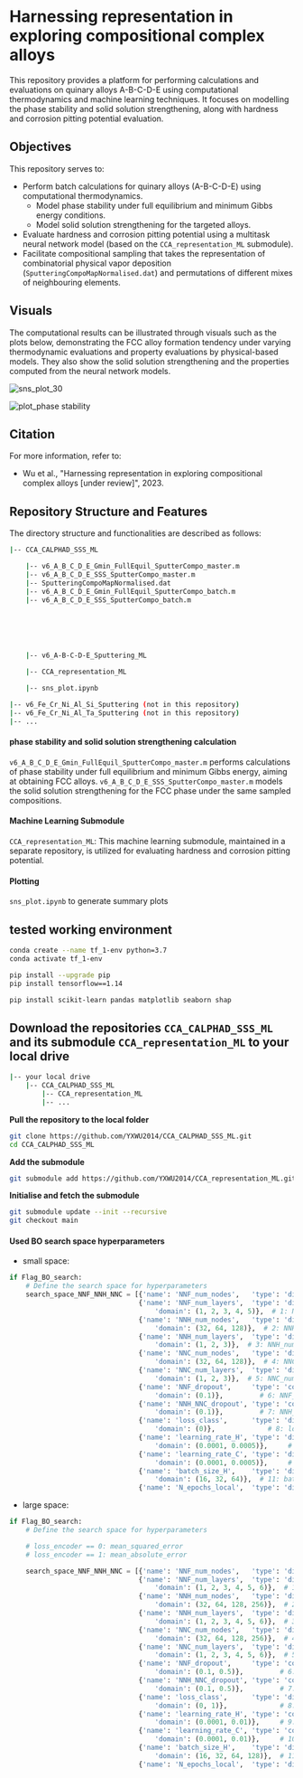 # Harnessing representation in exploring compositional complex alloys

This repository provides a platform for performing calculations and evaluations on quinary alloys A-B-C-D-E using computational thermodynamics and machine learning techniques. It focuses on modelling the phase stability and solid solution strengthening, along with hardness and corrosion pitting potential evaluation.

## Objectives

This repository serves to:

- Perform batch calculations for quinary alloys (A-B-C-D-E) using computational thermodynamics.
  - Model phase stability under full equilibrium and minimum Gibbs energy conditions.
  - Model solid solution strengthening for the targeted alloys.
- Evaluate hardness and corrosion pitting potential using a multitask neural network model (based on the `CCA_representation_ML` submodule).
- Facilitate compositional sampling that takes the representation of combinatorial physical vapor deposition (`SputteringCompoMapNormalised.dat`) and permutations of different mixes of neighbouring elements.

## Visuals

The computational results can be illustrated through visuals such as the plots below, demonstrating the FCC alloy formation tendency under varying thermodynamic evaluations and property evaluations by physical-based models. They also show the solid solution strengthening and the properties computed from the neural network models.

![sns_plot_30](./sns_plot_30.png)

![plot_phase stability](<v6_A-B-C-D-E_Sputtering_ML/v6_A-B-C-D-E_Sputtering_ML_Exp/plot_phase stability.png>)

## Citation

For more information, refer to:

- Wu et al., "Harnessing representation in exploring compositional complex alloys [under review]", 2023.

## Repository Structure and Features

The directory structure and functionalities are described as follows:

```bash
|-- CCA_CALPHAD_SSS_ML

    |-- v6_A_B_C_D_E_Gmin_FullEquil_SputterCompo_master.m
    |-- v6_A_B_C_D_E_SSS_SputterCompo_master.m
    |-- SputteringCompoMapNormalised.dat
    |-- v6_A_B_C_D_E_Gmin_FullEquil_SputterCompo_batch.m
    |-- v6_A_B_C_D_E_SSS_SputterCompo_batch.m






    |-- v6_A-B-C-D-E_Sputtering_ML

    |-- CCA_representation_ML

    |-- sns_plot.ipynb

|-- v6_Fe_Cr_Ni_Al_Si_Sputtering (not in this repository)
|-- v6_Fe_Cr_Ni_Al_Ta_Sputtering (not in this repository)
|-- ...

```

#### phase stability and solid solution strengthening calculation

`v6_A_B_C_D_E_Gmin_FullEquil_SputterCompo_master.m` performs calculations of phase stability under full equilibrium and minimum Gibbs energy, aiming at obtaining FCC alloys.
`v6_A_B_C_D_E_SSS_SputterCompo_master.m` models the solid solution strengthening for the FCC phase under the same sampled compositions.

#### Machine Learning Submodule

`CCA_representation_ML`: This machine learning submodule, maintained in a separate repository, is utilized for evaluating hardness and corrosion pitting potential.

#### Plotting

`sns_plot.ipynb` to generate summary plots

## tested working environment

```bash
conda create --name tf_1-env python=3.7
conda activate tf_1-env

pip install --upgrade pip
pip install tensorflow==1.14

pip install scikit-learn pandas matplotlib seaborn shap

```

## Download the repositories `CCA_CALPHAD_SSS_ML` and its submodule `CCA_representation_ML` to your local drive

```bash
|-- your local drive
    |-- CCA_CALPHAD_SSS_ML
        |-- CCA_representation_ML
        |-- ...
```

**Pull the repository to the local folder**

```bash
git clone https://github.com/YXWU2014/CCA_CALPHAD_SSS_ML.git
cd CCA_CALPHAD_SSS_ML
```

**Add the submodule**

```bash
git submodule add https://github.com/YXWU2014/CCA_representation_ML.git
```

**Initialise and fetch the submodule**

```bash 
git submodule update --init --recursive
git checkout main
```

<!-- **Commit and push local changes to GitHub**

```bash
cd CCA_CALPHAD_SSS_ML

```

```bash
cd CCA_representation_ML
git add -A
git commit -m "update the molar volume calculations"
git push origin main

cd ..
git add  -A
git commit -m "update v6_A-B-C-D-E_Sputtering"
git push origin main
```

**Pull the latest repository to the local folder (point to `main` branch)**

```bash
cd CCA_CALPHAD_SSS_ML
```

```bash
git pull origin main

cd CCA_representation_ML
git checkout main
git pull origin main
cd ..
```
-->

#### Used BO search space hyperparameters

- small space:

```python
if Flag_BO_search:
    # Define the search space for hyperparameters
    search_space_NNF_NNH_NNC = [{'name': 'NNF_num_nodes',   'type': 'discrete',  'domain': (32, 64, 128, 256)},  # 0: NNF_num_nodes
                                {'name': 'NNF_num_layers',  'type': 'discrete',
                                    'domain': (1, 2, 3, 4, 5)},  # 1: NNF_num_layers
                                {'name': 'NNH_num_nodes',   'type': 'discrete',
                                    'domain': (32, 64, 128)},  # 2: NNH_num_nodes
                                {'name': 'NNH_num_layers',  'type': 'discrete',
                                    'domain': (1, 2, 3)},  # 3: NNH_num_layers
                                {'name': 'NNC_num_nodes',   'type': 'discrete',
                                    'domain': (32, 64, 128)},  # 4: NNC_num_nodes
                                {'name': 'NNC_num_layers',  'type': 'discrete',
                                    'domain': (1, 2, 3)},  # 5: NNC_num_layers
                                {'name': 'NNF_dropout',     'type': 'continuous',
                                    'domain': (0.1)},         # 6: NNF_dropout
                                {'name': 'NNH_NNC_dropout', 'type': 'continuous',
                                    'domain': (0.1)},         # 7: NNH_NNC_dropout
                                {'name': 'loss_class',      'type': 'discrete',
                                    'domain': (0)},             # 8: loss_class
                                {'name': 'learning_rate_H', 'type': 'discrete',
                                    'domain': (0.0001, 0.0005)},     # 9: learning_rate_H
                                {'name': 'learning_rate_C', 'type': 'discrete',
                                    'domain': (0.0001, 0.0005)},     # 10: learning_rate_C
                                {'name': 'batch_size_H',    'type': 'discrete',
                                    'domain': (16, 32, 64)},  # 11: batch_size_H
                                {'name': 'N_epochs_local',  'type': 'discrete',  'domain': (1, 2, 3)}]       # 12: N_epochs_global
```

- large space:

```python
if Flag_BO_search:
    # Define the search space for hyperparameters

    # loss_encoder == 0: mean_squared_error
    # loss_encoder == 1: mean_absolute_error

    search_space_NNF_NNH_NNC = [{'name': 'NNF_num_nodes',   'type': 'discrete',  'domain': (32, 64, 128, 256)},  # 0: NNF_num_nodes
                                {'name': 'NNF_num_layers',  'type': 'discrete',
                                    'domain': (1, 2, 3, 4, 5, 6)},  # 1: NNF_num_layers
                                {'name': 'NNH_num_nodes',   'type': 'discrete',
                                    'domain': (32, 64, 128, 256)},  # 2: NNH_num_nodes
                                {'name': 'NNH_num_layers',  'type': 'discrete',
                                    'domain': (1, 2, 3, 4, 5, 6)},  # 3: NNH_num_layers
                                {'name': 'NNC_num_nodes',   'type': 'discrete',
                                    'domain': (32, 64, 128, 256)},  # 4: NNC_num_nodes
                                {'name': 'NNC_num_layers',  'type': 'discrete',
                                    'domain': (1, 2, 3, 4, 5, 6)},  # 5: NNC_num_layers
                                {'name': 'NNF_dropout',     'type': 'continuous',
                                    'domain': (0.1, 0.5)},         # 6: NNF_dropout
                                {'name': 'NNH_NNC_dropout', 'type': 'continuous',
                                    'domain': (0.1, 0.5)},         # 7: NNH_NNC_dropout
                                {'name': 'loss_class',      'type': 'discrete',
                                    'domain': (0, 1)},             # 8: loss_class
                                {'name': 'learning_rate_H', 'type': 'continuous',
                                    'domain': (0.0001, 0.01)},     # 9: learning_rate_H
                                {'name': 'learning_rate_C', 'type': 'continuous',
                                    'domain': (0.0001, 0.01)},     # 10: learning_rate_C
                                {'name': 'batch_size_H',    'type': 'discrete',
                                    'domain': (16, 32, 64, 128)},  # 11: batch_size_H
                                {'name': 'N_epochs_local',  'type': 'discrete',  'domain': (1, 2, 3, 4)}]       # 12: N_epochs_global
```
